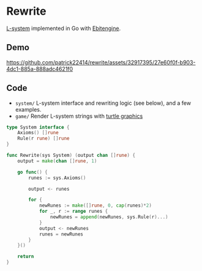 # Rewrite

[L-system](https://en.wikipedia.org/wiki/L-system) implemented in Go with [Ebitengine](https://github.com/hajimehoshi/ebiten).

## Demo



https://github.com/patrick22414/rewrite/assets/32917395/27e60f0f-b903-4dc1-885a-888adc4621f0



## Code

- `system/` L-system interface and rewriting logic (see below), and a few examples.
- `game/` Render L-system strings with [turtle graphics](https://en.wikipedia.org/wiki/Turtle_graphics)

```go
type System interface {
	Axioms() []rune
	Rule(r rune) []rune
}

func Rewrite(sys System) (output chan []rune) {
	output = make(chan []rune, 1)

	go func() {
		runes := sys.Axioms()

		output <- runes

		for {
			newRunes := make([]rune, 0, cap(runes)*2)
			for _, r := range runes {
				newRunes = append(newRunes, sys.Rule(r)...)
			}
			output <- newRunes
			runes = newRunes
		}
	}()

	return
}
```
